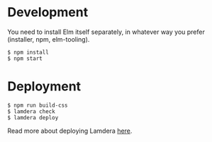 # Development

You need to install Elm itself separately, in whatever way you prefer (installer, npm, elm-tooling).

```
$ npm install
$ npm start
```

# Deployment

```
$ npm run build-css
$ lamdera check
$ lamdera deploy
```

Read more about deploying Lamdera [here](https://dashboard.lamdera.app/docs/deploying).